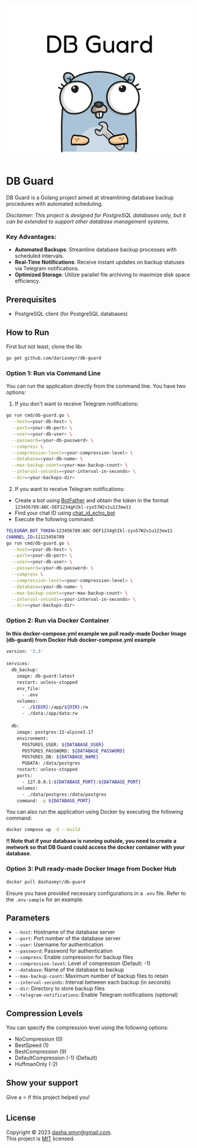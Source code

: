 ![Logo](docs/logo.jpg)
# DB Guard

DB Guard is a Golang project aimed at streamlining database backup procedures with automated scheduling. 

*Disclaimer: This project is designed for PostgreSQL databases only, but it can be extended to support other database management systems.*

### Key Advantages:
- **Automated Backups**: Streamline database backup processes with scheduled intervals.
- **Real-Time Notifications**: Receive instant updates on backup statuses via Telegram notifications.
- **Optimized Storage**: Utilize parallel file archiving to maximize disk space efficiency.

## Prerequisites
- PostgreSQL client (for PostgreSQL databases)

## How to Run
First but not least, clone the lib:
```bash
go get github.com/dariasmyr/db-guard
```

### Option 1: Run via Command Line
You can run the application directly from the command line. You have two options:
1. If you don't want to receive Telegram notifications:
```bash
go run cmd/db-guard.go \
  --host=<your-db-host> \
  --port=<your-db-port> \
  --user=<your-db-user> \
  --password=<your-db-password> \
  --compress \
  --compression-level=<your-compression-level> \
  --database=<your-db-name> \
  --max-backup-count=<your-max-backup-count> \
  --interval-seconds=<your-interval-in-seconds> \
  --dir=<your-backups-dir>
```

2. If you want to receive Telegram notifications:
- Create a bot using [BotFather](https://t.me/BotFather) and obtain the token in the format `123456789:ABC-DEF1234ghIkl-zyx57W2v1u123ew11`
- Find your chat ID using [chat_id_echo_bot](https://t.me/chat_id_echo_bot)
- Execute the following command:
```bash
TELEGRAM_BOT_TOKEN=123456789:ABC-DEF1234ghIkl-zyx57W2v1u123ew11 
CHANNEL_ID=11123456789
go run cmd/db-guard.go \
  --host=<your-db-host> \
  --port=<your-db-port> \
  --user=<your-db-user> \
  --password=<your-db-password> \
  --compress \
  --compression-level=<your-compression-level> \
  --database=<your-db-name> \
  --max-backup-count=<your-max-backup-count> \
  --interval-seconds=<your-interval-in-seconds> \
  --dir=<your-backups-dir>
```


### Option 2: Run via Docker Container
**In this docker-compose.yml example we pull ready-made Docker Image (db-guard) from Docker Hub**
**docker-compose.yml example**
```bash
version: '3.3'

services:
  db_backup:
    image: db-guard:latest
    restart: unless-stopped
    env_file:
      - .env
    volumes:
      - ./${DIR}:/app/${DIR}:rw
      - ./data:/app/data:rw

  db:
    image: postgres:15-alpine3.17
    environment:
      POSTGRES_USER: ${DATABASE_USER}
      POSTGRES_PASSWORD: ${DATABASE_PASSWORD}
      POSTGRES_DB: ${DATABASE_NAME}
      PGDATA: /data/postgres
    restart: unless-stopped
    ports:
      - 127.0.0.1:${DATABASE_PORT}:${DATABASE_PORT}
    volumes:
      - ./data/postgres:/data/postgres
    command: -p ${DATABASE_PORT}
```

You can also run the application using Docker by executing the following command:
```bash
docker compose up -d --build
```
**!! Note that if your database is running outside, you need to create a metwork so that DB Guard could access the docker container with your database.**

### Option 3: Pull ready-made Docker Image from Docker Hub
```bash
docker pull dashasmyr/db-guard
```

Ensure you have provided necessary configurations in a `.env` file. Refer to the `.env-sample` for an example.

## Parameters
- `--host`: Hostname of the database server
- `--port`: Port number of the database server
- `--user`: Username for authentication
- `--password`: Password for authentication
- `--compress`: Enable compression for backup files
- `--compression-level`: Level of compression (Default: -1)
- `--database`: Name of the database to backup
- `--max-backup-count`: Maximum number of backup files to retain
- `--interval-seconds`: Interval between each backup (in seconds)
- `--dir`: Directory to store backup files
- `--telegram-notifications`: Enable Telegram notifications (optional)

## Compression Levels
You can specify the compression level using the following options:
- NoCompression (0)
- BestSpeed (1)
- BestCompression (9)
- DefaultCompression (-1) (Default)
- HuffmanOnly (-2)

## Show your support
Give a ⭐️ if this project helped you!

## License
Copyright © 2023 [dasha.smyr@gmail.com](https://github.com/dariasmyr).<br />
This project is [MIT](LICENSE) licensed.
